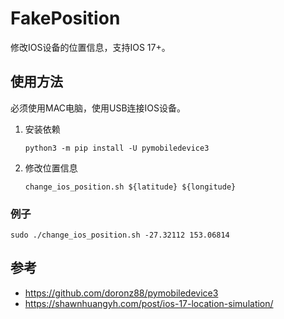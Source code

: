 # FakePosition

修改IOS设备的位置信息，支持IOS 17+。

## 使用方法

必须使用MAC电脑，使用USB连接IOS设备。
1. 安装依赖

   ```shell
   python3 -m pip install -U pymobiledevice3
   ```
2. 修改位置信息

   ```shell
   change_ios_position.sh ${latitude} ${longitude}
   ```

### 例子
```shell
sudo ./change_ios_position.sh -27.32112 153.06814
```

## 参考
* https://github.com/doronz88/pymobiledevice3
* https://shawnhuangyh.com/post/ios-17-location-simulation/
